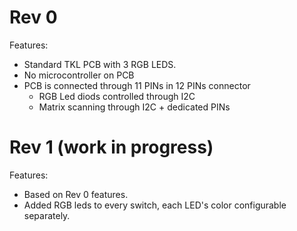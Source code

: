 # Rev 0

Features:
- Standard TKL PCB with 3 RGB LEDS.
- No microcontroller on PCB
- PCB is connected through 11 PINs in 12 PINs connector
    - RGB Led diods controlled through I2C
    - Matrix scanning through I2C + dedicated PINs

# Rev 1 (work in progress)

Features:
- Based on Rev 0 features.
- Added RGB leds to every switch, each LED's color configurable separately.